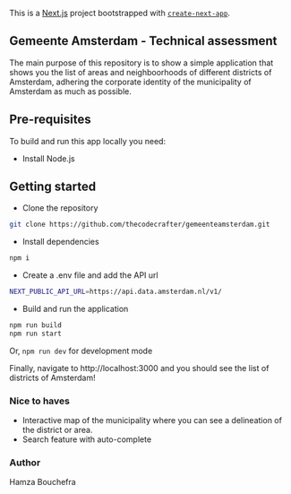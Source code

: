 This is a [Next.js](https://nextjs.org/) project bootstrapped with [`create-next-app`](https://github.com/vercel/next.js/tree/canary/packages/create-next-app).

## Gemeente Amsterdam - Technical assessment

The main purpose of this repository is to show a simple application that shows you the list of areas and neighboorhoods of different districts of Amsterdam, adhering the corporate identity of the municipality of Amsterdam as much as possible.

## Pre-requisites

To build and run this app locally you need:

- Install Node.js

## Getting started

- Clone the repository

```bash
git clone https://github.com/thecodecrafter/gemeenteamsterdam.git
```

- Install dependencies

```bash
npm i
```

- Create a .env file and add the API url

```bash
NEXT_PUBLIC_API_URL=https://api.data.amsterdam.nl/v1/
```

- Build and run the application

```bash
npm run build
npm run start
```

Or, `npm run dev` for development mode

Finally, navigate to http://localhost:3000 and you should see the list of districts of Amsterdam!

### Nice to haves

- Interactive map of the municipality where you can see a delineation of the district or area.
- Search feature with auto-complete

### Author

Hamza Bouchefra
